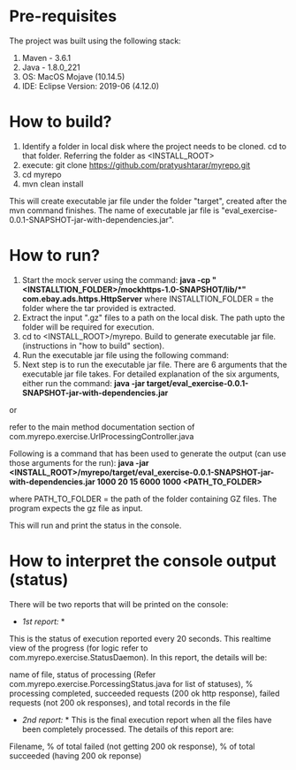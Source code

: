 # Pre-requisites

The project was built using the following stack:
1. Maven - 3.6.1
2. Java -  1.8.0_221
3. OS: MacOS Mojave (10.14.5)
4. IDE: Eclipse Version: 2019-06 (4.12.0)


# How to build?

1. Identify a folder in local disk where the project needs to be cloned. cd to that folder. Referring the folder as <INSTALL_ROOT>
2. execute: git clone https://github.com/pratyushtarar/myrepo.git
3. cd myrepo
4. mvn clean install

This will create executable jar file under the folder "target", created after the mvn command finishes. The name of executable jar file is "eval_exercise-0.0.1-SNAPSHOT-jar-with-dependencies.jar".

# How to run?

1. Start the mock server using the command:
	**java -cp "<INSTALLTION_FOLDER>/mockhttps-1.0-SNAPSHOT/lib/*" com.ebay.ads.https.HttpServer**
	where INSTALLTION_FOLDER = the folder where the tar provided is extracted.
2. Extract the input ".gz" files to a path on the local disk. The path upto the folder will be required for execution.
3. cd to <INSTALL_ROOT>/myrepo. Build to generate executable jar file. (instructions in "how to build" section).
4. Run the executable jar file using the following command:
5. Next step is to run the executable jar file. There are 6 arguments that the executable jar file takes. For detailed explanation of the  six arguments, either run the command: 
**java -jar target/eval_exercise-0.0.1-SNAPSHOT-jar-with-dependencies.jar** 

or 

refer to the main method documentation section of com.myrepo.exercise.UrlProcessingController.java

Following is a command that has been used to generate the output (can use those arguments for the run):
**java -jar <INSTALL_ROOT>/myrepo/target/eval_exercise-0.0.1-SNAPSHOT-jar-with-dependencies.jar 1000 20 15 6000 1000 <PATH_TO_FOLDER>**

where PATH_TO_FOLDER = the path of the folder containing GZ files. The program expects the gz file as input.

This will run and print the status in the console.

# How to interpret the console output (status)

There will be two reports that will be printed on the console:

* *1st report:* *

This is the status of execution reported every 20 seconds. This realtime view of the progress (for logic refer to com.myrepo.exercise.StatusDaemon). In this report, the details will be:

name of file, status of processing (Refer com.myrepo.exercise.PorcessingStatus.java for list of statuses), % processing completed, succeeded requests (200 ok http response), failed requests (not 200 ok responses), and total records in the file

* *2nd report:* *
This is the final execution report when all the files have been completely processed. The details of this report are:

Filename, % of total failed (not getting 200 ok response), % of total succeeded (having 200 ok reponse)
 


